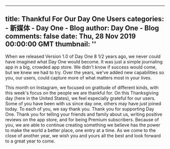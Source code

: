 
---
title: Thankful For Our Day One Users
categories: 
    - 新媒体
    - Day One - Blog
author: Day One - Blog
comments: false
date: Thu, 28 Nov 2019 00:00:00 GMT
thumbnail: ''
---

<div>   
<p>When we released Version 1.0 of Day One 8 1/2 years ago, we never could have imagined what Day One would become. It was just a simple journaling app in a big, crowded app store. We didn't know if success would come, but we knew we had to try. Over the years, we've added new capabilities so you, our users, could capture more of what matters most in your lives.</p><p>This month on Instagram, we focused on gratitude of different kinds, with this week's focus on the people we are thankful for. On this Thanksgiving day (here in the United States), we feel especially grateful for our users. Some of you have been with us since day one, others may have just joined today. To each of you, we say thank you. Thank you for supporting Day One. Thank you for telling your friends and family about us, writing positive reviews on the app store, and for being Premium subscribers. Because of you, we are able to continue creating something we believe has the power to make the world a better place, one entry at a time. As we come to the close of another year, we wish you and yours all the best and look forward to a great year to come.</p><p> </p>  
</div>
            